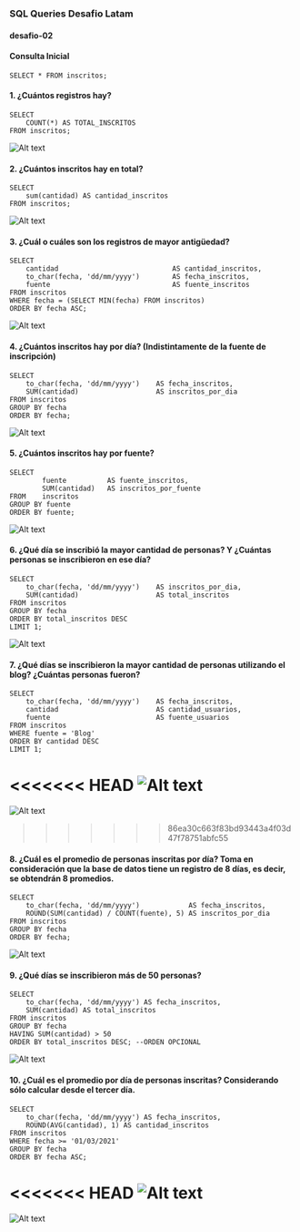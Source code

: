 ### SQL Queries Desafio Latam 
#### desafio-02 

#### Consulta Inicial 

```
SELECT * FROM inscritos;
```

#### 1. ¿Cuántos registros hay?

```
SELECT 
    COUNT(*) AS TOTAL_INSCRITOS 
FROM inscritos;
```

![Alt text](https://github.com/illancapan/desafioSQL-02/blob/main/imagenes/1.png)

#### 2. ¿Cuántos inscritos hay en total?

```
SELECT 
    sum(cantidad) AS cantidad_inscritos 
FROM inscritos;
```

![Alt text](https://github.com/illancapan/desafioSQL-02/blob/main/imagenes/2.png)

#### 3. ¿Cuál o cuáles son los registros de mayor antigüedad?

```
SELECT 
    cantidad                            AS cantidad_inscritos, 
    to_char(fecha, 'dd/mm/yyyy')        AS fecha_inscritos, 
    fuente                              AS fuente_inscritos
FROM inscritos 
WHERE fecha = (SELECT MIN(fecha) FROM inscritos)
ORDER BY fecha ASC;
```

![Alt text](https://github.com/illancapan/desafioSQL-02/blob/main/imagenes/3.png)

#### 4. ¿Cuántos inscritos hay por día? (Indistintamente de la fuente de inscripción)

```
SELECT 
    to_char(fecha, 'dd/mm/yyyy')    AS fecha_inscritos,  
    SUM(cantidad)                   AS inscritos_por_dia 
FROM inscritos 
GROUP BY fecha 
ORDER BY fecha;
```

![Alt text](https://github.com/illancapan/desafioSQL-02/blob/main/imagenes/4.png)

#### 5. ¿Cuántos inscritos hay por fuente?

```
SELECT
        fuente          AS fuente_inscritos, 
        SUM(cantidad)   AS inscritos_por_fuente
FROM    inscritos
GROUP BY fuente
ORDER BY fuente;
```

![Alt text](https://github.com/illancapan/desafioSQL-02/blob/main/imagenes/5.png)


#### 6. ¿Qué día se inscribió la mayor cantidad de personas? Y ¿Cuántas personas se inscribieron en ese día?

```
SELECT 
    to_char(fecha, 'dd/mm/yyyy')    AS inscritos_por_dia,
    SUM(cantidad)                   AS total_inscritos 
FROM inscritos 
GROUP BY fecha
ORDER BY total_inscritos DESC
LIMIT 1;
```

![Alt text](https://github.com/illancapan/desafioSQL-02/blob/main/imagenes/6.png)

#### 7. ¿Qué días se inscribieron la mayor cantidad de personas utilizando el blog? ¿Cuántas personas fueron?

```
SELECT 
    to_char(fecha, 'dd/mm/yyyy')    AS fecha_inscritos, 
    cantidad                        AS cantidad_usuarios,
    fuente                          AS fuente_usuarios
FROM inscritos 
WHERE fuente = 'Blog' 
ORDER BY cantidad DESC
LIMIT 1;
```

<<<<<<< HEAD
![Alt text](D:\DESAFIO-LATAM\SQL-I\DESAFIO-02\desafioSQL-02\imagenes\7.png)
=======
![Alt text](https://github.com/illancapan/desafioSQL-02/blob/main/imagenes/7.png)
>>>>>>> 86ea30c663f83bd93443a4f03d47f78751abfc55

#### 8. ¿Cuál es el promedio de personas inscritas por día? Toma en consideración que la base de datos tiene un registro de 8 días, es decir, se obtendrán 8 promedios.

```
SELECT 
    to_char(fecha, 'dd/mm/yyyy')            AS fecha_inscritos, 
    ROUND(SUM(cantidad) / COUNT(fuente), 5) AS inscritos_por_dia
FROM inscritos
GROUP BY fecha
ORDER BY fecha;
```

![Alt text](https://github.com/illancapan/desafioSQL-02/blob/main/imagenes/8.png)

#### 9. ¿Qué días se inscribieron más de 50 personas?

```
SELECT 
    to_char(fecha, 'dd/mm/yyyy') AS fecha_inscritos,  
    SUM(cantidad) AS total_inscritos 
FROM inscritos 
GROUP BY fecha  
HAVING SUM(cantidad) > 50
ORDER BY total_inscritos DESC; --ORDEN OPCIONAL
```

![Alt text](https://github.com/illancapan/desafioSQL-02/blob/main/imagenes/9.png)

#### 10. ¿Cuál es el promedio por día de personas inscritas? Considerando sólo calcular desde el tercer día.

```
SELECT 
    to_char(fecha, 'dd/mm/yyyy') AS fecha_inscritos,
    ROUND(AVG(cantidad), 1) AS cantidad_inscritos
FROM inscritos
WHERE fecha >= '01/03/2021'
GROUP BY fecha
ORDER BY fecha ASC;
```

<<<<<<< HEAD
![Alt text](D:\DESAFIO-LATAM\SQL-I\DESAFIO-02\desafioSQL-02\imagenes\10.png)
=======
![Alt text](https://github.com/illancapan/desafioSQL-02/blob/main/imagenes/10.png)

